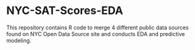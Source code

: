 # NYC-SAT-Scores-EDA
This repository contains R code to merge 4 different public data sources found on NYC Open Data Source site and conducts EDA and predictive modeling.
